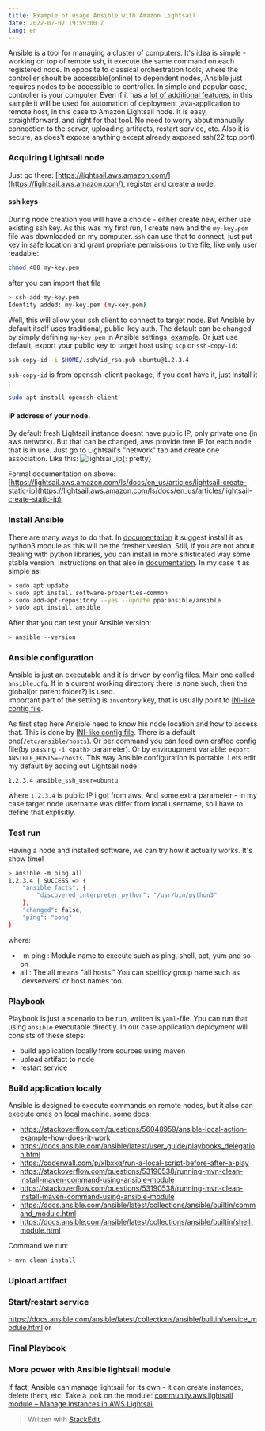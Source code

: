 ```yaml
---
title: Example of usage Ansible with Amazon Lightsail
date: 2022-07-07 19:59:00 Z
lang: en
---
```

Ansible is a tool for managing a cluster of computers. It's idea is simple - working on top of remote ssh, it execute the same command on each registered node. In opposite to classical orchestration tools, where the controller shoult be accessible(online) to dependent nodes, Ansible just requires nodes to be accessible to controller. In simple and popular case, controller is your computer. Even if it has a [lot of additional features](https://www.redhat.com/en/technologies/management/ansible/what-is-ansible), in this sample it will be used for automation of deployment java-application to remote host, in this case to Amazon Lightsail node. It is easy, straightforward, and right for that tool. No need to worry about manually connection to the server, uploading artifacts, restart service, etc. Also it is secure, as does't expose anything except already axposed ssh(22 tcp port).

### Acquiring Lightsail node
Just go there: [https://lightsail.aws.amazon.com/](https://lightsail.aws.amazon.com/), register and create a node. 

####  ssh keys
During node creation you will have a choice - either create new, either use existing ssh key. As this was my first run, I create new and the `my-key.pem` file was downloaded on my computer. `ssh` can use that to connect, just put key in safe location and grant propriate permissions to the file, like only user readable:
```bash
chmod 400 my-key.pem
```
after you can import that file
```bash
> ssh-add my-key.pem
Identity added: my-key.pem (my-key.pem)
```
Well, this will allow your ssh client to connect to target node. But Ansible by default itself uses traditional, public-key auth. The default can be changed by simply defining `my-key.pem` in Ansible settings, [example](https://www.cyberciti.biz/faq/define-ssh-key-per-host-using-ansible_ssh_private_key_file/). Or just use default, export your public key to target host using `scp` or `ssh-copy-id`:
```bash
ssh-copy-id -i $HOME/.ssh/id_rsa.pub ubuntu@1.2.3.4
```
`ssh-copy-id` is from openssh-client package, if you dont have it, just install it :
```bash
sudo apt install openssh-client
```

#### IP address of your node.
By default fresh Lightsail instance doesnt have public IP, only private one (in aws network). But that can be changed, aws provide free IP for each node that is in use. Just go to Lightsail's "network" tab and create one association. Like this:
![lightsail_ip](https://k.co.ua/resources/lightsail/lightsail_ip.png){: pretty}

Formal documentation on above: [https://lightsail.aws.amazon.com/ls/docs/en_us/articles/lightsail-create-static-ip](https://lightsail.aws.amazon.com/ls/docs/en_us/articles/lightsail-create-static-ip)

### Install Ansible
There are many ways to do that. In [documentation](https://docs.ansible.com/ansible/latest/installation_guide/intro_installation.html#selecting-an-ansible-package-and-version-to-install) it suggest install it as python3 module as this will be the fresher version. Still, if you are not about dealing with python libraries, you can install in more sifisticated way some stable version. Instructions on that also in [documentation](https://docs.ansible.com/ansible/latest/installation_guide/installation_distros.html).
In my case it as simple as:
```bash
> sudo apt update
> sudo apt install software-properties-common
> sudo add-apt-repository --yes --update ppa:ansible/ansible
> sudo apt install ansible
```
After that you can test your Ansible version:
```bash
> ansible --version
```
### Ansible configuration
Ansible is just an executable and it is driven by config files. Main one called `ansible.cfg`. If in a current working directory there is none such, then the global(or parent folder?) is used.  
Important part of the setting is `inventory` key, that is usually point to [INI-like config file](https://docs.ansible.com/ansible/latest/user_guide/intro_inventory.html).

As first step   here Ansible need to know his node location and how to access that. This is done by [INI-like config file](https://docs.ansible.com/ansible/latest/user_guide/intro_inventory.html). There is a default one(`/etc/ansible/hosts`). Or per command you can feed own crafted config file(by passing `-i <path>` parameter). Or by enviroupment variable: `export ANSIBLE_HOSTS=~/hosts`. This way Ansible configuration is portable. 
Lets edit my default by adding out Lightsail node:
```
1.2.3.4 ansible_ssh_user=ubuntu
```
where `1.2.3.4` is public IP i got from aws. And some extra parameter -  in my case target node username was differ from local username, so I have to define that explisitly.

### Test run
Having a node and installed software, we can try how it actually works. 
It's show time!
```bash
> ansible -m ping all
1.2.3.4 | SUCCESS => {
    "ansible_facts": {
        "discovered_interpreter_python": "/usr/bin/python3"
    },
    "changed": false,
    "ping": "pong"
}
```
where:
 - -m ping : Module name to execute such as ping, shell, apt, yum and so on
 -  all : The all means "all hosts." You can speificy group name such as 'devservers' or host names too.
 
### Playbook
Playbook is just a scenario to be run, written is `yaml`-file.
Ypu can run that using `ansible` executable directly.
In our case application deployment will consists of these steps:
 - build application locally from sources using maven
 - upload artifact to node
 - restart service
### Build application locally
Ansible is designed to execute commands on remote nodes, but it also can execute ones on local machine.
some docs: 
- https://stackoverflow.com/questions/56048959/ansible-local-action-example-how-does-it-work
- https://docs.ansible.com/ansible/latest/user_guide/playbooks_delegation.html
- https://coderwall.com/p/xlbxkq/run-a-local-script-before-after-a-play
- https://stackoverflow.com/questions/53190538/running-mvn-clean-install-maven-command-using-ansible-module
- https://stackoverflow.com/questions/53190538/running-mvn-clean-install-maven-command-using-ansible-module
- https://docs.ansible.com/ansible/latest/collections/ansible/builtin/command_module.html
- https://docs.ansible.com/ansible/latest/collections/ansible/builtin/shell_module.html

Command we run:
```bash
> mvn clean install
```
### Upload artifact

### Start/restart service
https://docs.ansible.com/ansible/latest/collections/ansible/builtin/service_module.html
or 
### Final Playbook



### More power with Ansible lightsail module
If fact, Ansible can manage lightsail for its own - it can create instances, delete them, etc. Take a look on the module:
[community.aws.lightsail module – Manage instances in AWS Lightsail](https://docs.ansible.com/ansible/latest/collections/community/aws/lightsail_module.html) 
 
> Written with [StackEdit](https://stackedit.io/).
<!--stackedit_data:
eyJoaXN0b3J5IjpbLTE1NzAzMjMzMTksMzkwNjU4NDI4LC00OD
k0OTI0MjQsMTc3MjgwNjk4OSwtMTQ5NjQwMjMzMSwtMjAyODc1
Mjg0MywtMjA2NDMxNjE1MywxMjA5NTY4MDI4LC0xOTg3MjAyND
A2LDU5MTM4MzI3MywxNzU5MDE4NDc3LC0xNDg2ODUzMzI3LDEw
NjI4MTc1ODIsLTk4Njk2Mzc1MywtMTM2MzEzMjczNyw5NjUyMT
M2ODUsMTczNjk0MDYwNiwtMjA3NTYyODg2OCwyNjc4NDYyMzAs
LTUyNjU4MjAyOV19
-->